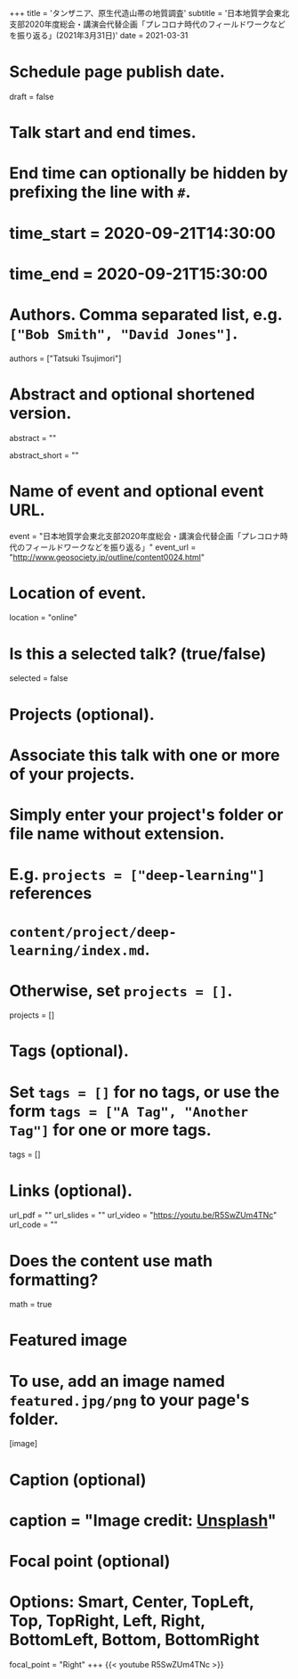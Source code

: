 +++
title = 'タンザニア、原生代造山帯の地質調査'
subtitle = '日本地質学会東北支部2020年度総会・講演会代替企画「プレコロナ時代のフィールドワークなどを振り返る」(2021年3月31日)'
date = 2021-03-31

# Schedule page publish date.
draft = false

# Talk start and end times.
#   End time can optionally be hidden by prefixing the line with `#`.
# time_start = 2020-09-21T14:30:00
# time_end = 2020-09-21T15:30:00

# Authors. Comma separated list, e.g. `["Bob Smith", "David Jones"]`.
authors = ["Tatsuki Tsujimori"]

# Abstract and optional shortened version.
abstract = ""

abstract_short = ""


# Name of event and optional event URL.
event = "日本地質学会東北支部2020年度総会・講演会代替企画「プレコロナ時代のフィールドワークなどを振り返る」"
event_url = "http://www.geosociety.jp/outline/content0024.html"

# Location of event.
location = "online"

# Is this a selected talk? (true/false)
selected = false

# Projects (optional).
#   Associate this talk with one or more of your projects.
#   Simply enter your project's folder or file name without extension.
#   E.g. `projects = ["deep-learning"]` references 
#   `content/project/deep-learning/index.md`.
#   Otherwise, set `projects = []`.
projects = []

# Tags (optional).
#   Set `tags = []` for no tags, or use the form `tags = ["A Tag", "Another Tag"]` for one or more tags.
tags = []

# Links (optional).
url_pdf = ""
url_slides = ""
url_video = "https://youtu.be/R5SwZUm4TNc"
url_code = ""

# Does the content use math formatting?
math = true

# Featured image
# To use, add an image named `featured.jpg/png` to your page's folder. 
[image]
  # Caption (optional)
#  caption = "Image credit: [**Unsplash**](https://unsplash.com/photos/bzdhc5b3Bxs)"

  # Focal point (optional)
  # Options: Smart, Center, TopLeft, Top, TopRight, Left, Right, BottomLeft, Bottom, BottomRight
  focal_point = "Right"
+++
{{< youtube R5SwZUm4TNc >}}
